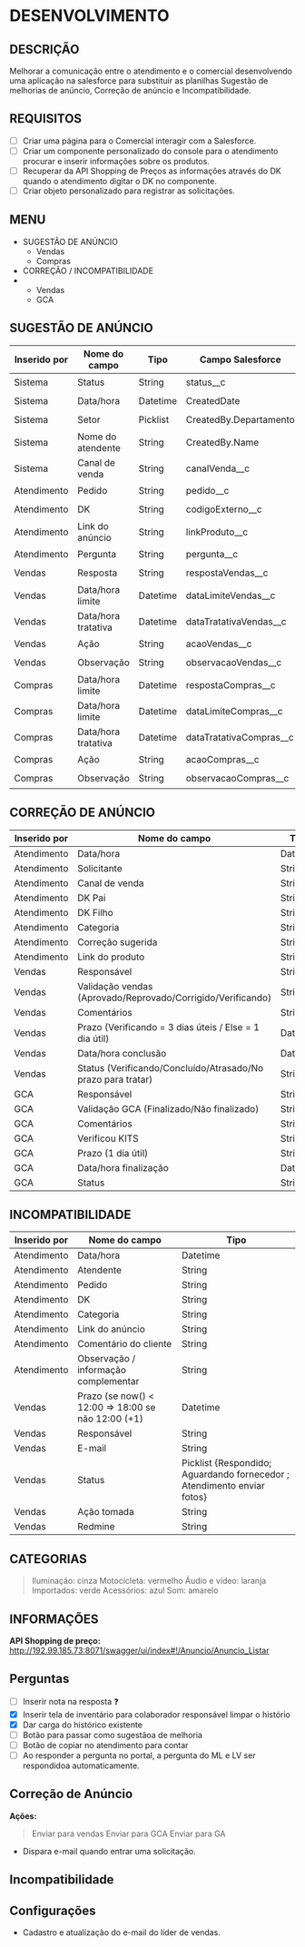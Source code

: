 # DESENVOLVIMENTO
## DESCRIÇÃO
Melhorar a comunicação entre o atendimento e o comercial desenvolvendo uma aplicação na salesforce para substituir as planilhas Sugestão de melhorias de anúncio, Correção de anúncio e Incompatibilidade.

## REQUISITOS

- [ ] Criar uma página para o Comercial interagir com a Salesforce.
- [ ] Criar um componente personalizado do console para o atendimento procurar e inserir informações sobre os produtos.
- [ ] Recuperar da API Shopping de Preços as informações através do DK quando o atendimento digitar o DK no componente.
- [ ] Criar objeto personalizado para registrar as solicitações.

## MENU
- SUGESTÃO DE ANÚNCIO
	- Vendas
	- Compras
- CORREÇÃO / INCOMPATIBILIDADE
- 	- Vendas
	- GCA

## SUGESTÃO DE ANÚNCIO
|Inserido por| Nome do campo | Tipo | Campo Salesforce | Criado? |
|--|--|--|--|--|
| Sistema | Status| String | status__c | :heavy_check_mark:
| Sistema | Data/hora | Datetime | CreatedDate | :heavy_check_mark:
| Sistema | Setor| Picklist | CreatedBy.Departamento| :heavy_check_mark:
| Sistema | Nome do atendente| String | CreatedBy.Name | :heavy_check_mark:
| Sistema | Canal de venda| String | canalVenda__c | :heavy_check_mark:
| Atendimento | Pedido| String | pedido__c | :heavy_check_mark:
| Atendimento | DK| String | codigoExterno__c | :heavy_check_mark:
| Atendimento | Link do anúncio| String | linkProduto__c | :heavy_check_mark:
| Atendimento | Pergunta| String | pergunta__c | :heavy_check_mark:
| Vendas | Resposta| String | respostaVendas__c | :heavy_check_mark:
| Vendas | Data/hora limite| Datetime | dataLimiteVendas__c | :heavy_check_mark:
| Vendas | Data/hora tratativa| Datetime | dataTratativaVendas__c | :heavy_check_mark:
| Vendas | Ação| String | acaoVendas__c | :heavy_check_mark:
| Vendas | Observação | String | observacaoVendas__c | :heavy_check_mark:
| Compras | Data/hora limite| Datetime | respostaCompras__c | :heavy_check_mark:
| Compras | Data/hora limite| Datetime | dataLimiteCompras__c | :heavy_check_mark:
| Compras | Data/hora tratativa| Datetime | dataTratativaCompras__c | :heavy_check_mark:
| Compras | Ação| String | acaoCompras__c | :heavy_check_mark:
| Compras | Observação| String | observacaoCompras__c | :heavy_check_mark:


## CORREÇÃO DE ANÚNCIO
|Inserido por| Nome do campo | Tipo |
|--|--|--|
| Atendimento | Data/hora | Datetime |
| Atendimento | Solicitante | String |
| Atendimento | Canal de venda | String |
| Atendimento | DK Pai | String |
| Atendimento | DK Filho | String |
| Atendimento | Categoria | String |
| Atendimento | Correção sugerida | String |
| Atendimento | Link do produto | String |
| Vendas | Responsável | String |
| Vendas | Validação vendas (Aprovado/Reprovado/Corrigido/Verificando)| String |
| Vendas | Comentários| String |
| Vendas | Prazo (Verificando = 3 dias úteis / Else = 1 dia útil)| Datetime |
| Vendas | Data/hora conclusão| Datetime |
| Vendas | Status (Verificando/Concluído/Atrasado/No prazo para tratar) | String |
| GCA | Responsável | String |
| GCA | Validação GCA (Finalizado/Não finalizado) | String |
| GCA | Comentários | String |
| GCA | Verificou KITS | String |
| GCA | Prazo (1 dia útil) | String |
| GCA | Data/hora finalização | Datetime |
| GCA | Status| String |


## INCOMPATIBILIDADE
|Inserido por| Nome do campo | Tipo |
|--|--|--|
| Atendimento | Data/hora | Datetime |
| Atendimento | Atendente | String |
| Atendimento | Pedido | String |
| Atendimento | DK | String |
| Atendimento | Categoria | String |
| Atendimento | Link do anúncio| String |
| Atendimento | Comentário do cliente| String |
| Atendimento | Observação / informação complementar| String |
| Vendas | Prazo (se now() < 12:00 => 18:00 se não 12:00 (+1) | Datetime |
| Vendas | Responsável| String |
| Vendas | E-mail| String |
| Vendas | Status| Picklist {Respondido; Aguardando fornecedor ; Atendimento enviar fotos} |
| Vendas | Ação tomada| String |
| Vendas | Redmine| String |

## CATEGORIAS
> Iluminação: cinza
> Motocicleta: vermelho
> Áudio e vídeo: laranja
> Importados: verde
> Acessórios: azul
> Som: amarelo



## INFORMAÇÕES
**API Shopping de preço:** http://192.99.185.73:8071/swagger/ui/index#!/Anuncio/Anuncio_Listar

## Perguntas
- [ ] Inserir nota na resposta :question:
- [x] Inserir tela de inventário para colaborador responsável limpar o histório
- [x] Dar carga do histórico existente
- [ ] Botão para passar como sugestãoa de melhoria
- [ ] Botão de copiar no atendimento para contar 
- [ ] Ao responder a pergunta no portal, a pergunta do ML e LV ser respondidoa automaticamente.

## Correção de Anúncio
**Ações:**
> Enviar para vendas
> Enviar para GCA
> Enviar para GA

- Dispara e-mail quando entrar uma solicitação.

## Incompatibilidade

## Configurações
- Cadastro e atualização do e-mail do líder de vendas.
<!--stackedit_data:
eyJoaXN0b3J5IjpbOTM2Njc2OTk3LC0xODMxMjYyMTE1LDExOT
I5NjY0MzgsNjI3NzY5MDc4LC0yMDk4MjgxMDY2LC0xMDExMjg3
NjcyXX0=
-->